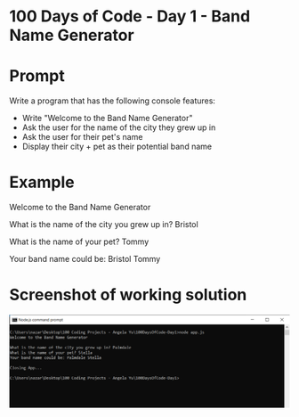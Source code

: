 # 100 Days of Code - Day 1 - Band Name Generator

# Prompt

Write a program that has the following console features:

* Write "Welcome to the Band Name Generator"
* Ask the user for the name of the city they grew up in
* Ask the user for their pet's name
* Display their city + pet as their potential band name


# Example

Welcome to the Band Name Generator

What is the name of the city you grew up in?
Bristol

What is the name of your pet?
Tommy

Your band name could be: Bristol Tommy

# Screenshot of working solution

![Example](./Capture.PNG)

